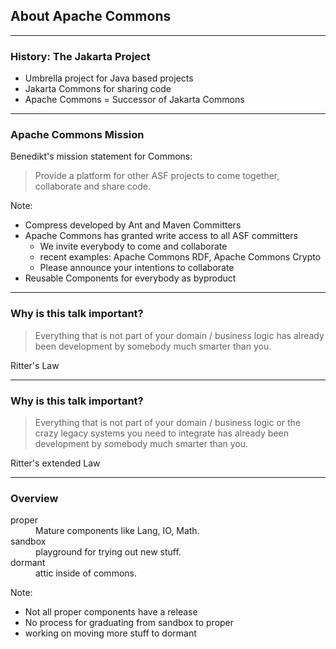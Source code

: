  <!-- .slide: data-background="img/background-green-16x9.png" data-state="intro" class="center" -->
## About Apache Commons <!-- .element: class="heading" style="text-align: center;"-->

---

### History: The Jakarta Project

- Umbrella project for Java based projects
- Jakarta Commons for sharing code
- Apache Commons = Successor of Jakarta Commons

---

### Apache Commons Mission

Benedikt's mission statement for Commons:

> Provide a platform for other ASF projects to come together, collaborate and share code.

Note:
- Compress developed by Ant and Maven Committers
- Apache Commons has granted write access to all ASF committers
  - We invite everybody to come and collaborate
  - recent examples: Apache Commons RDF, Apache Commons Crypto
  - Please announce your intentions to collaborate
- Reusable Components for everybody as byproduct

---

### Why is this talk important?

> Everything that is not part of your domain / business logic has already been development by somebody much smarter than you.

Ritter's Law


---

### Why is this talk important?

> Everything that is not part of your domain / business logic or the crazy legacy systems you need to integrate has already been development by somebody much smarter than you.

Ritter's extended Law

---

### Overview

<dl>
  <dt>proper</dt>
  <dd>Mature components like Lang, IO, Math.</dd>

  <dt>sandbox</dt>
  <dd>playground for trying out new stuff.</dd>

  <dt>dormant</dt>
  <dd>attic inside of commons.</dd>
</dl>

Note:
- Not all proper components have a release
- No process for graduating from sandbox to proper
- working on moving more stuff to dormant
